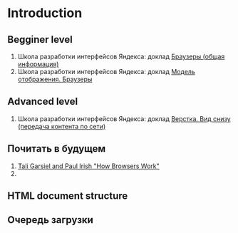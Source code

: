 # Introduction
## Begginer level
1. Школа разработки интерфейсов Яндекса: доклад [Браузеры (общая информация)](https://events.yandex.ru/lib/talks/532/)
2. Школа разработки интерфейсов Яндекса: доклад [Модель отображения. Браузеры](https://events.yandex.ru/lib/talks/1494/)

## Advanced level
1. Школа разработки интерфейсов Яндекса: доклад [Верстка. Вид снизу (передача контента по сети)](https://events.yandex.ru/lib/talks/1562/)

## Почитать в будущем
1. [Tali Garsiel and Paul Irish "How Browsers Work"](http://www.html5rocks.com/ru/tutorials/internals/howbrowserswork/)
2. 


## HTML document structure
## Очередь загрузки